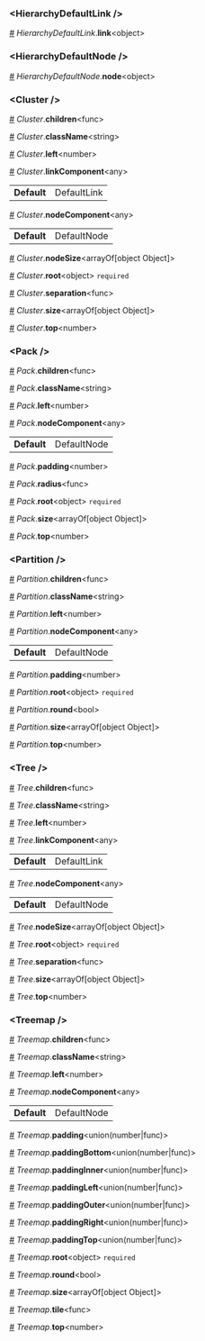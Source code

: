 <h3 id="hierarchydefaultlink-">&lt;HierarchyDefaultLink /&gt;</h3>



<a id="#HierarchyDefaultLink__link" name="HierarchyDefaultLink__link" href="#HierarchyDefaultLink__link">#</a> *HierarchyDefaultLink*.**link**&lt;object&gt;  

<h3 id="hierarchydefaultnode-">&lt;HierarchyDefaultNode /&gt;</h3>



<a id="#HierarchyDefaultNode__node" name="HierarchyDefaultNode__node" href="#HierarchyDefaultNode__node">#</a> *HierarchyDefaultNode*.**node**&lt;object&gt;  

<h3 id="cluster-">&lt;Cluster /&gt;</h3>



<a id="#Cluster__children" name="Cluster__children" href="#Cluster__children">#</a> *Cluster*.**children**&lt;func&gt;  

<a id="#Cluster__className" name="Cluster__className" href="#Cluster__className">#</a> *Cluster*.**className**&lt;string&gt;  

<a id="#Cluster__left" name="Cluster__left" href="#Cluster__left">#</a> *Cluster*.**left**&lt;number&gt;  

<a id="#Cluster__linkComponent" name="Cluster__linkComponent" href="#Cluster__linkComponent">#</a> *Cluster*.**linkComponent**&lt;any&gt;  <table><tr><td><strong>Default</strong></td><td>DefaultLink</td></td></table>

<a id="#Cluster__nodeComponent" name="Cluster__nodeComponent" href="#Cluster__nodeComponent">#</a> *Cluster*.**nodeComponent**&lt;any&gt;  <table><tr><td><strong>Default</strong></td><td>DefaultNode</td></td></table>

<a id="#Cluster__nodeSize" name="Cluster__nodeSize" href="#Cluster__nodeSize">#</a> *Cluster*.**nodeSize**&lt;arrayOf[object Object]&gt;  

<a id="#Cluster__root" name="Cluster__root" href="#Cluster__root">#</a> *Cluster*.**root**&lt;object&gt; `required` 

<a id="#Cluster__separation" name="Cluster__separation" href="#Cluster__separation">#</a> *Cluster*.**separation**&lt;func&gt;  

<a id="#Cluster__size" name="Cluster__size" href="#Cluster__size">#</a> *Cluster*.**size**&lt;arrayOf[object Object]&gt;  

<a id="#Cluster__top" name="Cluster__top" href="#Cluster__top">#</a> *Cluster*.**top**&lt;number&gt;  

<h3 id="pack-">&lt;Pack /&gt;</h3>



<a id="#Pack__children" name="Pack__children" href="#Pack__children">#</a> *Pack*.**children**&lt;func&gt;  

<a id="#Pack__className" name="Pack__className" href="#Pack__className">#</a> *Pack*.**className**&lt;string&gt;  

<a id="#Pack__left" name="Pack__left" href="#Pack__left">#</a> *Pack*.**left**&lt;number&gt;  

<a id="#Pack__nodeComponent" name="Pack__nodeComponent" href="#Pack__nodeComponent">#</a> *Pack*.**nodeComponent**&lt;any&gt;  <table><tr><td><strong>Default</strong></td><td>DefaultNode</td></td></table>

<a id="#Pack__padding" name="Pack__padding" href="#Pack__padding">#</a> *Pack*.**padding**&lt;number&gt;  

<a id="#Pack__radius" name="Pack__radius" href="#Pack__radius">#</a> *Pack*.**radius**&lt;func&gt;  

<a id="#Pack__root" name="Pack__root" href="#Pack__root">#</a> *Pack*.**root**&lt;object&gt; `required` 

<a id="#Pack__size" name="Pack__size" href="#Pack__size">#</a> *Pack*.**size**&lt;arrayOf[object Object]&gt;  

<a id="#Pack__top" name="Pack__top" href="#Pack__top">#</a> *Pack*.**top**&lt;number&gt;  

<h3 id="partition-">&lt;Partition /&gt;</h3>



<a id="#Partition__children" name="Partition__children" href="#Partition__children">#</a> *Partition*.**children**&lt;func&gt;  

<a id="#Partition__className" name="Partition__className" href="#Partition__className">#</a> *Partition*.**className**&lt;string&gt;  

<a id="#Partition__left" name="Partition__left" href="#Partition__left">#</a> *Partition*.**left**&lt;number&gt;  

<a id="#Partition__nodeComponent" name="Partition__nodeComponent" href="#Partition__nodeComponent">#</a> *Partition*.**nodeComponent**&lt;any&gt;  <table><tr><td><strong>Default</strong></td><td>DefaultNode</td></td></table>

<a id="#Partition__padding" name="Partition__padding" href="#Partition__padding">#</a> *Partition*.**padding**&lt;number&gt;  

<a id="#Partition__root" name="Partition__root" href="#Partition__root">#</a> *Partition*.**root**&lt;object&gt; `required` 

<a id="#Partition__round" name="Partition__round" href="#Partition__round">#</a> *Partition*.**round**&lt;bool&gt;  

<a id="#Partition__size" name="Partition__size" href="#Partition__size">#</a> *Partition*.**size**&lt;arrayOf[object Object]&gt;  

<a id="#Partition__top" name="Partition__top" href="#Partition__top">#</a> *Partition*.**top**&lt;number&gt;  

<h3 id="tree-">&lt;Tree /&gt;</h3>



<a id="#Tree__children" name="Tree__children" href="#Tree__children">#</a> *Tree*.**children**&lt;func&gt;  

<a id="#Tree__className" name="Tree__className" href="#Tree__className">#</a> *Tree*.**className**&lt;string&gt;  

<a id="#Tree__left" name="Tree__left" href="#Tree__left">#</a> *Tree*.**left**&lt;number&gt;  

<a id="#Tree__linkComponent" name="Tree__linkComponent" href="#Tree__linkComponent">#</a> *Tree*.**linkComponent**&lt;any&gt;  <table><tr><td><strong>Default</strong></td><td>DefaultLink</td></td></table>

<a id="#Tree__nodeComponent" name="Tree__nodeComponent" href="#Tree__nodeComponent">#</a> *Tree*.**nodeComponent**&lt;any&gt;  <table><tr><td><strong>Default</strong></td><td>DefaultNode</td></td></table>

<a id="#Tree__nodeSize" name="Tree__nodeSize" href="#Tree__nodeSize">#</a> *Tree*.**nodeSize**&lt;arrayOf[object Object]&gt;  

<a id="#Tree__root" name="Tree__root" href="#Tree__root">#</a> *Tree*.**root**&lt;object&gt; `required` 

<a id="#Tree__separation" name="Tree__separation" href="#Tree__separation">#</a> *Tree*.**separation**&lt;func&gt;  

<a id="#Tree__size" name="Tree__size" href="#Tree__size">#</a> *Tree*.**size**&lt;arrayOf[object Object]&gt;  

<a id="#Tree__top" name="Tree__top" href="#Tree__top">#</a> *Tree*.**top**&lt;number&gt;  

<h3 id="treemap-">&lt;Treemap /&gt;</h3>



<a id="#Treemap__children" name="Treemap__children" href="#Treemap__children">#</a> *Treemap*.**children**&lt;func&gt;  

<a id="#Treemap__className" name="Treemap__className" href="#Treemap__className">#</a> *Treemap*.**className**&lt;string&gt;  

<a id="#Treemap__left" name="Treemap__left" href="#Treemap__left">#</a> *Treemap*.**left**&lt;number&gt;  

<a id="#Treemap__nodeComponent" name="Treemap__nodeComponent" href="#Treemap__nodeComponent">#</a> *Treemap*.**nodeComponent**&lt;any&gt;  <table><tr><td><strong>Default</strong></td><td>DefaultNode</td></td></table>

<a id="#Treemap__padding" name="Treemap__padding" href="#Treemap__padding">#</a> *Treemap*.**padding**&lt;union(number|func)&gt;  

<a id="#Treemap__paddingBottom" name="Treemap__paddingBottom" href="#Treemap__paddingBottom">#</a> *Treemap*.**paddingBottom**&lt;union(number|func)&gt;  

<a id="#Treemap__paddingInner" name="Treemap__paddingInner" href="#Treemap__paddingInner">#</a> *Treemap*.**paddingInner**&lt;union(number|func)&gt;  

<a id="#Treemap__paddingLeft" name="Treemap__paddingLeft" href="#Treemap__paddingLeft">#</a> *Treemap*.**paddingLeft**&lt;union(number|func)&gt;  

<a id="#Treemap__paddingOuter" name="Treemap__paddingOuter" href="#Treemap__paddingOuter">#</a> *Treemap*.**paddingOuter**&lt;union(number|func)&gt;  

<a id="#Treemap__paddingRight" name="Treemap__paddingRight" href="#Treemap__paddingRight">#</a> *Treemap*.**paddingRight**&lt;union(number|func)&gt;  

<a id="#Treemap__paddingTop" name="Treemap__paddingTop" href="#Treemap__paddingTop">#</a> *Treemap*.**paddingTop**&lt;union(number|func)&gt;  

<a id="#Treemap__root" name="Treemap__root" href="#Treemap__root">#</a> *Treemap*.**root**&lt;object&gt; `required` 

<a id="#Treemap__round" name="Treemap__round" href="#Treemap__round">#</a> *Treemap*.**round**&lt;bool&gt;  

<a id="#Treemap__size" name="Treemap__size" href="#Treemap__size">#</a> *Treemap*.**size**&lt;arrayOf[object Object]&gt;  

<a id="#Treemap__tile" name="Treemap__tile" href="#Treemap__tile">#</a> *Treemap*.**tile**&lt;func&gt;  

<a id="#Treemap__top" name="Treemap__top" href="#Treemap__top">#</a> *Treemap*.**top**&lt;number&gt;  
